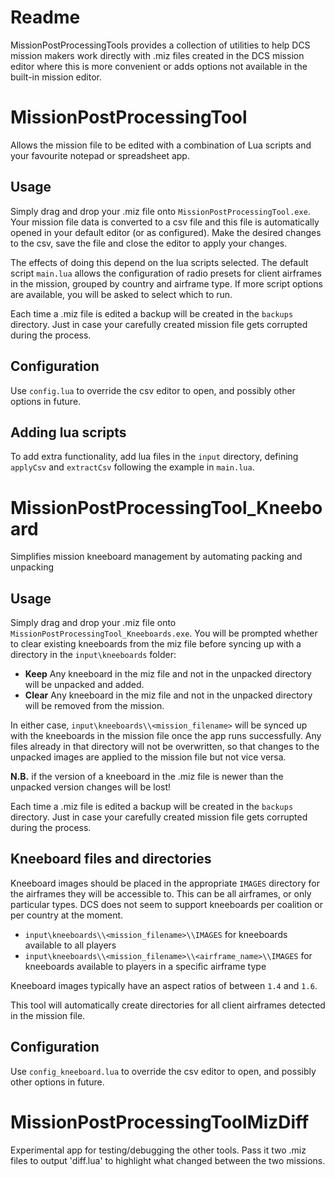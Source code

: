 # Readme
MissionPostProcessingTools provides a collection of utilities to help DCS mission makers work directly with .miz files created in the DCS mission editor where this is more convenient or adds options not available in the built-in mission editor. 

# MissionPostProcessingTool
Allows the mission file to be edited with a combination of Lua scripts and your favourite notepad or spreadsheet app. 

## Usage 
Simply drag and drop your .miz file onto `MissionPostProcessingTool.exe`. Your mission file data is converted to a csv file and this file is automatically opened in your default editor (or as configured). Make the desired changes to the csv, save the file and close the editor to apply your changes.

The effects of doing this depend on the lua scripts selected. The default script `main.lua` allows the configuration of radio presets for client airframes in the mission, grouped by country and airframe type. If more script options are available, you will be asked to select which to run.

Each time a .miz file is edited a backup will be created in the `backups` directory. Just in case your carefully created mission file gets corrupted during the process.

## Configuration

Use `config.lua` to override the csv editor to open, and possibly other options in future.

## Adding lua scripts

To add extra functionality, add lua files in the `input` directory, defining `applyCsv` and `extractCsv` following the example in `main.lua`.

# MissionPostProcessingTool_Kneeboard
Simplifies mission kneeboard management by automating packing and unpacking

## Usage 
Simply drag and drop your .miz file onto `MissionPostProcessingTool_Kneeboards.exe`. You will be prompted whether to clear existing kneeboards from the miz file before syncing up with a directory in the `input\kneeboards` folder:

* **Keep** Any kneeboard in the miz file and not in the unpacked directory will be unpacked and added.
* **Clear** Any kneeboard in the miz file and not in the unpacked directory will be removed from the mission.

In either case, `input\kneeboards\\<mission_filename>` will be synced up with the kneeboards in the mission file once the app runs successfully. Any files already in that directory will not be overwritten, so that changes to the unpacked images are applied to the mission file but not vice versa. 

**N.B.** if the version of a kneeboard in the .miz file is newer than the unpacked version changes will be lost!

Each time a .miz file is edited a backup will be created in the `backups` directory. Just in case your carefully created mission file gets corrupted during the process.

## Kneeboard files and directories

Kneeboard images should be placed in the appropriate `IMAGES` directory for the airframes they will be accessible to. This can be all airframes, or only particular types. DCS does not seem to support kneeboards per coalition or per country at the moment.

* `input\kneeboards\\<mission_filename>\\IMAGES` for kneeboards available to all players
* `input\kneeboards\\<mission_filename>\\<airframe_name>\\IMAGES` for kneeboards available to players in a specific airframe type

Kneeboard images typically have an aspect ratios of between `1.4` and `1.6`.

This tool will automatically create directories for all client airframes detected in the mission file.

## Configuration
Use `config_kneeboard.lua` to override the csv editor to open, and possibly other options in future.

# MissionPostProcessingToolMizDiff

Experimental app for testing/debugging the other tools. Pass it two .miz files to output 'diff.lua' to highlight what changed between the two missions.